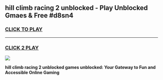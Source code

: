 
## hill climb racing 2 unblocked - Play Unblocked Gmaes & Free #d8sn4
<h3>
<a href="https://news.freeplayer.one?title=hill_climb_racing_2_unblocked&ref=24F">CLICK TO PLAY</a></h3>
<hr>

<h3>
<a href="https://news.freeplayer.one?title=hill_climb_racing_2_unblocked&ref=24F">CLICK 2 PLAY</a>
  
</h3>

<a href="https://news.freeplayer.one?title=hill_climb_racing_2_unblocked&ref=24F/"><img src="https://clearcache.store/games.png"></a>


**hill climb racing 2 unblocked games unblocked: Your Gateway to Fun and Accessible Online Gaming**

